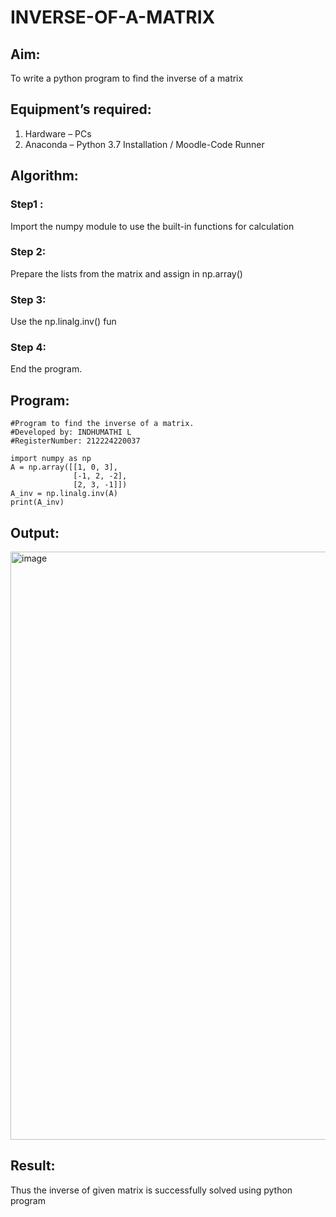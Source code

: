 # INVERSE-OF-A-MATRIX
## Aim:
To write a python program to find the inverse of a matrix
## Equipment’s required:
1. 	Hardware – PCs
2. 	Anaconda – Python 3.7 Installation / Moodle-Code Runner
## Algorithm:
### Step1 : 
Import the numpy module to use the built-in functions for calculation
### Step 2: 
Prepare the lists from the matrix and assign in np.array()
### Step 3: 
Use the np.linalg.inv() fun
### Step 4: 
End the program.

## Program:
```
#Program to find the inverse of a matrix.
#Developed by: INDHUMATHI L
#RegisterNumber: 212224220037

import numpy as np
A = np.array([[1, 0, 3],
              [-1, 2, -2],
              [2, 3, -1]])
A_inv = np.linalg.inv(A)
print(A_inv)
```
## Output:

<img width="1333" height="941" alt="image" src="https://github.com/user-attachments/assets/8504768c-26d0-4f7e-8fe6-3f227e6e9379" />


## Result:
Thus the inverse of given matrix is successfully solved using python program


